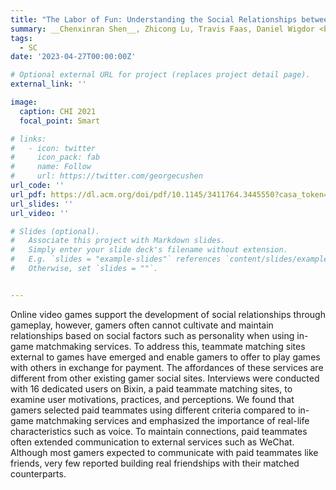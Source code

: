 ```yaml
---
title: "The Labor of Fun: Understanding the Social Relationships between Gamers and Paid Gaming Teammates in China"
summary: __Chenxinran Shen__, Zhicong Lu, Travis Faas, Daniel Wigdor <br> _In Proceedings of the 2021 CHI Conference on Human Factors in Computing Systems 2021_ <br> __Honorable Mention Award CHI 🏆__
tags:
  - SC
date: '2023-04-27T00:00:00Z'

# Optional external URL for project (replaces project detail page).
external_link: ''

image:
  caption: CHI 2021
  focal_point: Smart

# links:
#   - icon: twitter
#     icon_pack: fab
#     name: Follow
#     url: https://twitter.com/georgecushen
url_code: ''
url_pdf: https://dl.acm.org/doi/pdf/10.1145/3411764.3445550?casa_token=UR6plGgfjk0AAAAA:75r6s3t5TXtZgaTk93NASixagR7BZh81mgneMwUSG13jy39b6NGT084XECG7Xui15cQLDRxdu_fT
url_slides: ''
url_video: ''

# Slides (optional).
#   Associate this project with Markdown slides.
#   Simply enter your slide deck's filename without extension.
#   E.g. `slides = "example-slides"` references `content/slides/example-slides.md`.
#   Otherwise, set `slides = ""`.


---
```

Online video games support the development of social relationships through gameplay, however, gamers often cannot cultivate and maintain relationships based on social factors such as personality when using in-game matchmaking services. To address this, teammate matching sites external to games have emerged and enable gamers to offer to play games with others in exchange for payment. The affordances of these services are different from other existing gamer social sites. Interviews were conducted with 16 dedicated users on Bixin, a paid teammate matching sites, to examine user motivations, practices, and perceptions. We found that gamers selected paid teammates using different criteria compared to in-game matchmaking services and emphasized the importance of real-life characteristics such as voice. To maintain connections, paid teammates often extended communication to external services such as WeChat. Although most gamers expected to communicate with paid teammates like friends, very few reported building real friendships with their matched counterparts.

